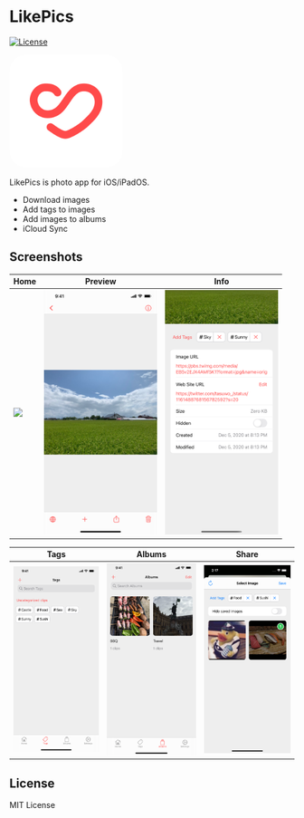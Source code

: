 LikePics
========

[![License](https://img.shields.io/badge/license-MIT-blue.svg?style=flat)](http://mit-license.org)

[<img width=200 src="images/icon.png" style="border-radius: 30px;">](#logo)

LikePics is photo app for iOS/iPadOS.

- Download images
- Add tags to images
- Add images to albums
- iCloud Sync

## Screenshots

|Home|Preview|Info|
|---|---|---|
|<img src="./images/screenshots/home.png" width="200">|<img src="./images/screenshots/preview.png" width="200">|<img src="./images/screenshots/info.png" width="200">|

|Tags|Albums|Share|
|---|---|---|
|<img src="./images/screenshots/tags.png" width="200">|<img src="./images/screenshots/album.png" width="200">|<img src="./images/screenshots/share.png" width="200">|

## License

MIT License
